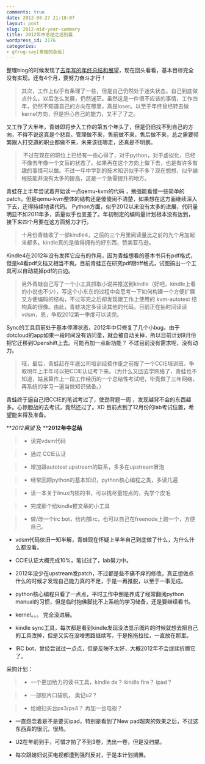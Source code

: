 ```yaml
---
comments: true
date: 2012-08-27 21:18:07
layout: post
slug: 2012-mid-year-summary
title: 2012年中总结之迟到篇
wordpress_id: 3176
categories:
- gfrog-say[青蛙的杂烩]
---
```


整理blog的时候发现了[去年写的年终总结和展望](https://gfrog.net/2011/12/2011-summary-and-2012-outlook/)，现在回头看看，基本目标完全没有实现。还有4个月，要努力奋斗才行！


> 其次，工作上似乎有条理了一些，但是自己仍然处于迷失状态。自己到底做点什么，以后怎么发展，仍然迷茫。虽然这是一件很不应该的事情，工作四年，仍然不知道自己的方向在哪里，真是loser。以至于年终曾经转去做kernel方向，但是担心自己的能力，又不了了之。


又工作了大半年，青蛙即将步入工作的第五个年头了，但是仍旧找不到自己的方向，不得不说这真是个悲哀。管理做不来，售前做不来，售后做不来，总之需要频繁跟人打交道的职业都做不来，未来该往哪走，还真是不明朗。


>  不过在现在的职位上已经有一些心得了，对于python，对于虚拟化，已经不像去年像一个文盲的状态了。如果再在这个方向上做下去，也是有许多有趣的事情可以做。不过一年中学到的技术知识似乎不多？现在想想，似乎编程技能并没有太多的提高，这是一个急需提升的地方。


青蛙在上半年尝试着开始读一点qemu-kvm的代码 ，勉强能看懂一些简单的patch，但是qemu-kvm整体的结构还是傻傻闹不清楚，如果想在这方面继续深入下去，还得持续地读代码。
Python方面，似乎2012以来没有太多的进展，代码量明显不如2011年多，质量似乎也变差了。年初制定的编码量计划根本没有达到，接下来四个月要在这方面努力才行。


> 十月份青蛙收了一部kindle4，之后的三个月里阅读量比之前的九个月加起来都多。kindle真的是值得拥有的好东西，赞美亚马逊。


Kindle4在2012年没有发挥它应有的作用，因为青蛙想看的基本书只有pdf格式，但是k4看pdf文档又相当不爽。目前青蛙正在研究pdf跟tiff格式，试图搞出一个工具可以自动裁掉pdf的白边。


> 另外青蛙自己写了一个小工具抓取小说并推送到kindle（好吧，kindle上看的小说也不少），写这个小东东的过程中会思考一下如何构建一个方便扩展又方便编码的结构，不过写完之后却发现跟工作上使用的 kvm-autotest 结构真的很像。由此，青蛙决定多读读其他的代码，目前正在抽时间读读vdsm，恩，争取2012第一季度可以读完。


Sync的工具目前处于基本停滞状态，2012年中只修复了几个小bug。由于dotcloud的app如果一段时间没有访问量，就会被自动关掉，所以目前计划9月份把它迁移到Openshift上去。可能再加一点新功能？ 不过目前没有需求呢，没有动力。


> 哦，最后，青蛙赶在年底公司培训经费作废之前报了一个CCIE培训班，争取明年上半年可以把CCIE认证考下来。（为什么又回去学网络了，青蛙也不知道，姑且算作上一段工作经历的一个总结性考试吧，毕竟做了三年网络，再系统的学习一遍当做知识储备。）


青蛙终于逼自己把CCIE的笔试考过了，使劲背题一周 ，发现越背不会的东西越多。心惊胆战的去考试，竟然还过了。XD 目前点到了12月份的lab考试位置，希望能来得及准备。

**_2012展望_ 及 ****2012年中总结**


> 

> 
> 
	
>   * 读完vdsm代码
> 
	
>   * 通过 CCIE认证
> 
	
>   * 增加跟autotest upstream的联系，多多在upstream冒泡
> 
	
>   * 经常回顾python的基本知识，python核心编程之类，多读几遍
> 
	
>   * 读一本关于linux内核的书，可以找尽量短点的，先学个皮毛
> 
	
>   * 完成那个给kindle推文章的小工具
> 
	
>   * 做/改一个irc bot，给内部irc，也可以自己在freenode上跑一个，方便自己。
> 







	
  * vdsm代码依旧一知半解，青蛙现在怀疑上半年自己到底做了什么，为什么什么都没看。

	
  * CCIE认证大概完成10%，笔试过了，lab努力中。

	
  * 2012年没少在upstream发patch，不过都是些不痛不痒的修改，真正想做点什么的时候才发现自己能力真的不足，于是一再推脱，以至于一事无成。

	
  * python核心编程只看了一点点，平时工作中倒是养成了经常翻阅python manual的习惯，但是临时抱佛脚比不上系统的学习储备，还是要继续看书。

	
  * kernel。。。 完全没进展。

	
  * kindle sync工具，每次都是看到kindle发现没法显示图片的时候就想去把自己的工具改掉，但是又实在没啥思路继续写，于是拖拖拉拉，一直放在那里。

	
  * IRC bot，曾经尝试过一点点，但是反映不太好，大概2012年不会继续折腾它了。


采购计划：


> 

> 
> 
	
>   * 一个更加给力的读书工具，kindle dx？ kindle fire？ ipad？
> 
	
>   * 一部胶片口袋机， 奥记u2？
> 
	
>   * 给媳妇买台ps3/ps4？ 再加一台电视？
> 







	
  * 一直怨念着是不是要买ipad，特别是看到了New pad超爽的效果之后，不过这东西真的很沉，很热。

	
  * U2在年前到手，可惜才拍了不到3卷，洗出一卷，但是没扫描。

	
  * 每次跟媳妇说买电视都遭到强烈反对，于是本计划搁置。


